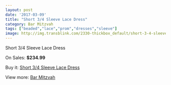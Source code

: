 ```yaml
---
layout: post
date: '2017-03-09'
title: "Short 3/4 Sleeve Lace Dress"
category: Bar Mitzvah
tags: ["beaded","lace","prom","dresses","sleeve"]
image: http://img.transblink.com/2330-thickbox_default/short-3-4-sleeve-lace-dress.jpg
---
```

Short 3/4 Sleeve Lace Dress

On Sales: **$234.99**
<a href="https://www.transblink.com/en/bar-mitzvah/758-short-3-4-sleeve-lace-dress.html"><amp-img layout="responsive" width="600" height="600" src="//img.transblink.com/2330-thickbox_default/short-3-4-sleeve-lace-dress.jpg" alt="Short 3/4 Sleeve Lace Dress 0" /></a>
<a href="https://www.transblink.com/en/bar-mitzvah/758-short-3-4-sleeve-lace-dress.html"><amp-img layout="responsive" width="600" height="600" src="//img.transblink.com/2333-thickbox_default/short-3-4-sleeve-lace-dress.jpg" alt="Short 3/4 Sleeve Lace Dress 1" /></a>
<a href="https://www.transblink.com/en/bar-mitzvah/758-short-3-4-sleeve-lace-dress.html"><amp-img layout="responsive" width="600" height="600" src="//img.transblink.com/2332-thickbox_default/short-3-4-sleeve-lace-dress.jpg" alt="Short 3/4 Sleeve Lace Dress 2" /></a>
<a href="https://www.transblink.com/en/bar-mitzvah/758-short-3-4-sleeve-lace-dress.html"><amp-img layout="responsive" width="600" height="600" src="//img.transblink.com/2331-thickbox_default/short-3-4-sleeve-lace-dress.jpg" alt="Short 3/4 Sleeve Lace Dress 3" /></a>

Buy it: [Short 3/4 Sleeve Lace Dress](https://www.transblink.com/en/bar-mitzvah/758-short-3-4-sleeve-lace-dress.html "Short 3/4 Sleeve Lace Dress")

View more: [Bar Mitzvah](https://www.transblink.com/en/2-bar-mitzvah "Bar Mitzvah")